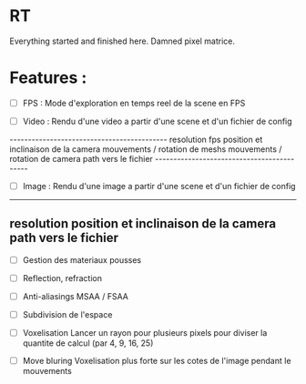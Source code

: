 # RT
Everything started and finished here. Damned pixel matrice.

<h1>Features :</h1>

- [ ] FPS : Mode d'exploration en temps reel de la scene en FPS


- [ ] Video : Rendu d'une video a partir d'une scene et d'un fichier de config
<p>
-------------------------------------------
resolution
fps
position et inclinaison de la camera
mouvements / rotation de meshs
mouvements / rotation de camera
path vers le fichier
-------------------------------------------
</p>


- [ ] Image : Rendu d'une image a partir d'une scene et d'un fichier de config
-------------------------------------------
resolution
position et inclinaison de la camera
path vers le fichier
-------------------------------------------

- [ ] Gestion des materiaux pousses

- [ ] Reflection, refraction

- [ ] Anti-aliasings MSAA / FSAA

- [ ] Subdivision de l'espace

- [ ] Voxelisation
Lancer un rayon pour plusieurs pixels pour diviser la quantite de calcul (par 4, 9, 16, 25)

- [ ] Move bluring
Voxelisation plus forte sur les cotes de l'image pendant le mouvements
